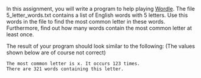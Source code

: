 In this assignment, you will write a program to help playing [Wordle](https://en.wikipedia.org/wiki/Wordle).
The file 5_letter_words.txt contains a list of English words with 5 letters. Use this words in the file
to find the most common letter in these words. Furthermore, find out how many words contain the most common letter at least once.

The result of your program should look similar to the following: 
(The values shown below are of course not correct)

```
The most common letter is x. It occurs 123 times.
There are 321 words containing this letter.
```
